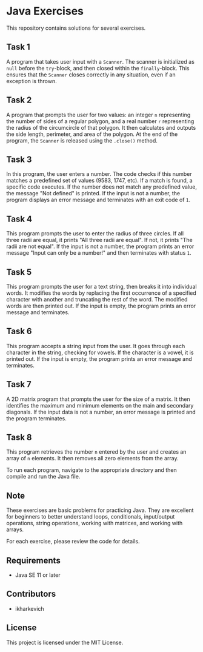 # Java Exercises

This repository contains solutions for several exercises.

## Task 1
A program that takes user input with a `Scanner`. The scanner is initialized as `null` before the `try`-block, and then closed within the `finally`-block. This ensures that the `Scanner` closes correctly in any situation, even if an exception is thrown.

## Task 2
A program that prompts the user for two values: an integer `n` representing the number of sides of a regular polygon, and a real number `r` representing the radius of the circumcircle of that polygon. It then calculates and outputs the side length, perimeter, and area of the polygon. At the end of the program, the `Scanner` is released using the `.close()` method.

## Task 3
In this program, the user enters a number. The code checks if this number matches a predefined set of values (9583, 1747, etc). If a match is found, a specific code executes. If the number does not match any predefined value, the message "Not defined" is printed. If the input is not a number, the program displays an error message and terminates with an exit code of `1`.

## Task 4
This program prompts the user to enter the radius of three circles. If all three radii are equal, it prints "All three radii are equal". If not, it prints "The radii are not equal". If the input is not a number, the program prints an error message "Input can only be a number!" and then terminates with status `1`.

## Task 5
This program prompts the user for a text string, then breaks it into individual words. It modifies the words by replacing the first occurrence of a specified character with another and truncating the rest of the word. The modified words are then printed out. If the input is empty, the program prints an error message and terminates.

## Task 6
This program accepts a string input from the user. It goes through each character in the string, checking for vowels. If the character is a vowel, it is printed out. If the input is empty, the program prints an error message and terminates.

## Task 7
A 2D matrix program that prompts the user for the size of a matrix. It then identifies the maximum and minimum elements on the main and secondary diagonals. If the input data is not a number, an error message is printed and the program terminates.

## Task 8
This program retrieves the number `n` entered by the user and creates an array of `n` elements. It then removes all zero elements from the array.

To run each program, navigate to the appropriate directory and then compile and run the Java file.

## Note
These exercises are basic problems for practicing Java. They are excellent for beginners to better understand loops, conditionals, input/output operations, string operations, working with matrices, and working with arrays.

For each exercise, please review the code for details.

## Requirements
* Java SE 11 or later

## Contributors
* ikharkevich

## License
This project is licensed under the MIT License.
